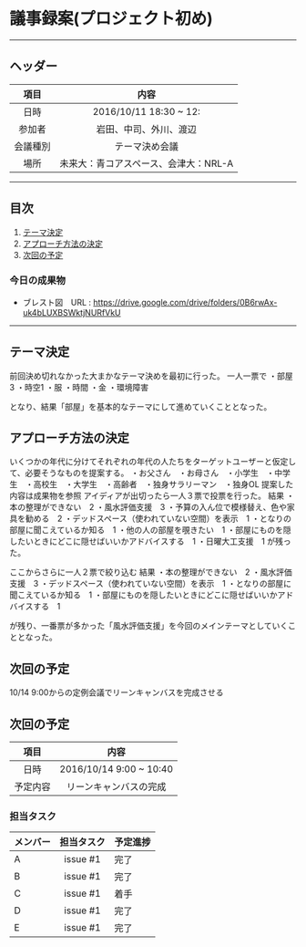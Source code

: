 # 議事録案(プロジェクト初め)
---
## ヘッダー
|項目|内容|
|:--:|:--:|
| 日時 | 2016/10/11  18:30 ~ 12:|
| 参加者 | 岩田、中司、外川、渡辺 |
| 会議種別 | テーマ決め会議 |
| 場所 | 未来大：青コアスペース、会津大：NRL-A |

---
## 目次
1. [テーマ決定](#anchar1)
2. [アプローチ方法の決定](#anchar2)
3. [次回の予定](#anchar3)

### 今日の成果物 
- ブレスト図　URL : https://drive.google.com/drive/folders/0B6rwAx-uk4bLUXBSWktjNURfVkU

---

## <div id="anchar1"/>テーマ決定
前回決め切れなかった大まかなテーマ決めを最初に行った。
一人一票で
・部屋3 ・時空1 ・服 ・時間 ・金 ・環境障害

となり、結果「部屋」を基本的なテーマにして進めていくこととなった。

## <div id="anchar2"/>アプローチ方法の決定
いくつかの年代に分けてそれぞれの年代の人たちをターゲットユーザーと仮定して、必要そうなものを提案する。
・お父さん　・お母さん　・小学生　・中学生　・高校生　・大学生　・高齢者　・独身サラリーマン　・独身OL
提案した内容は成果物を参照
アイディアが出切ったら一人３票で投票を行った。
結果
・本の整理ができない　2
・風水評価支援　3
・予算の入ん位で模様替え、色や家具を勧める　2
・デッドスペース（使われていない空間）を表示　1
・となりの部屋に聞こえているか知る　1
・他の人の部屋を覗きたい　1
・部屋にものを隠したいときにどこに隠せばいいかアドバイスする　1
・日曜大工支援　1
が残った。

ここからさらに一人２票で絞り込む
結果
・本の整理ができない　2
・風水評価支援　3
・デッドスペース（使われていない空間）を表示　1
・となりの部屋に聞こえているか知る　1
・部屋にものを隠したいときにどこに隠せばいいかアドバイスする　1

が残り、一番票が多かった「風水評価支援」を今回のメインテーマとしていくこととなった。


## <div id="anchar3"/>次回の予定

10/14 9:00からの定例会議でリーンキャンバスを完成させる

## <div id="anchar3"/>次回の予定
|項目|内容|
|:--:|:--:|
| 日時 | 2016/10/14  9:00 ~ 10:40|
| 予定内容 | リーンキャンバスの完成 |

### 担当タスク
| メンバー | 担当タスク | 予定進捗 |
| :-- | :--: | :-- |
| A | issue #1 | 完了 |
| B | issue #1 | 完了 |
| C | issue #1 | 着手 |
| D | issue #1 | 完了 |
| E | issue #1 | 完了 |
